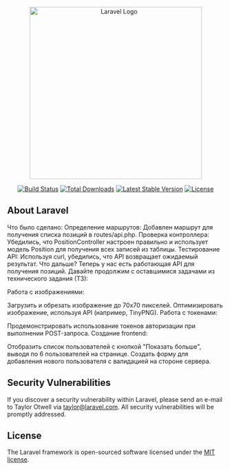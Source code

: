 <p align="center"><a href="https://laravel.com" target="_blank"><img src="https://raw.githubusercontent.com/laravel/art/master/logo-lockup/5%20SVG/2%20CMYK/1%20Full%20Color/laravel-logolockup-cmyk-red.svg" width="400" alt="Laravel Logo"></a></p>

<p align="center">
<a href="https://github.com/laravel/framework/actions"><img src="https://github.com/laravel/framework/workflows/tests/badge.svg" alt="Build Status"></a>
<a href="https://packagist.org/packages/laravel/framework"><img src="https://img.shields.io/packagist/dt/laravel/framework" alt="Total Downloads"></a>
<a href="https://packagist.org/packages/laravel/framework"><img src="https://img.shields.io/packagist/v/laravel/framework" alt="Latest Stable Version"></a>
<a href="https://packagist.org/packages/laravel/framework"><img src="https://img.shields.io/packagist/l/laravel/framework" alt="License"></a>
</p>

## About Laravel
Что было сделано:
Определение маршрутов: Добавлен маршрут для получения списка позиций в routes/api.php.
Проверка контроллера: Убедились, что PositionController настроен правильно и использует модель Position для получения всех записей из таблицы.
Тестирование API: Используя curl, убедились, что API возвращает ожидаемый результат.
Что дальше?
Теперь у нас есть работающая API для получения позиций. Давайте продолжим с оставшимися задачами из технического задания (ТЗ):

Работа с изображениями:

Загрузить и обрезать изображение до 70x70 пикселей.
Оптимизировать изображение, используя API (например, TinyPNG).
Работа с токенами:

Продемонстрировать использование токенов авторизации при выполнении POST-запроса.
Создание frontend:

Отобразить список пользователей с кнопкой "Показать больше", выводя по 6 пользователей на странице.
Создать форму для добавления нового пользователя с валидацией на стороне сервера.

## Security Vulnerabilities

If you discover a security vulnerability within Laravel, please send an e-mail to Taylor Otwell via [taylor@laravel.com](mailto:taylor@laravel.com). All security vulnerabilities will be promptly addressed.

## License

The Laravel framework is open-sourced software licensed under the [MIT license](https://opensource.org/licenses/MIT).
